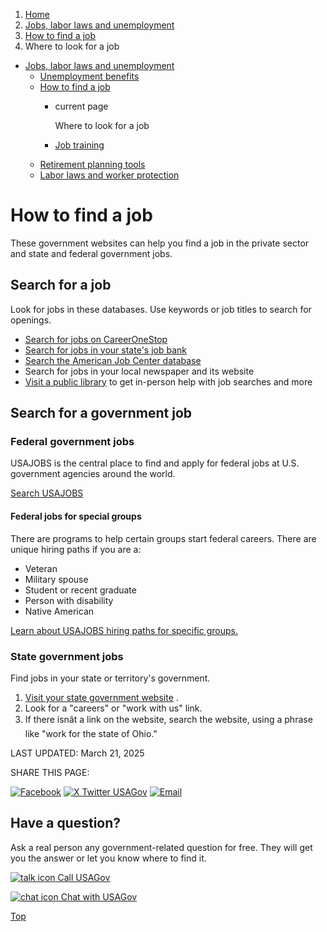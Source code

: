 1. [Home](/)
2. [Jobs, labor laws and unemployment](/jobs-labor-laws-unemployment)
3. [How to find a job](/job-search)
4. Where to look for a job

* [Jobs, labor laws and unemployment](/jobs-labor-laws-unemployment)
  + [Unemployment benefits](/unemployment-benefits)
  + [How to find a job](/job-search)
    - current page

      Where to look for a job
    - [Job training](/job-training)
  + [Retirement planning tools](/retirement-planning-tools)
  + [Labor laws and worker protection](/labor-laws)

How to find a job
=================

These government websites can help you find a job in the private sector and state and federal government jobs.

**Search for a job**
--------------------

Look for jobs in these databases. Use keywords or job titles to search for openings.

* [Search for jobs on CareerOneStop](https://www.careeronestop.org/JobSearch/FindJobs/find-jobs.aspx)
* [Search for jobs in your state's job bank](https://www.careeronestop.org/JobSearch/FindJobs/state-job-banks.aspx)
* [Search the American Job Center database](https://www.careeronestop.org/LocalHelp/AmericanJobCenters/find-american-job-centers.aspx)
* Search for jobs in your local newspaper and its website
* [Visit a public library](https://www.careeronestop.org/LocalHelp/CommunityServices/find-libraries.aspx)
  to get in-person help with job searches and more

**Search for a government job**
-------------------------------

### Federal government jobs

USAJOBS is the central place to find and apply for federal jobs at U.S. government agencies around the world.

[Search USAJOBS](https://www.usajobs.gov/)

#### Federal jobs for special groups

There are programs to help certain groups start federal careers. There are unique hiring paths if you are a:

* Veteran
* Military spouse
* Student or recent graduate
* Person with disability
* Native American

[Learn about USAJOBS hiring paths for specific groups.](https://help.usajobs.gov/working-in-government/unique-hiring-paths)

### State government jobs

Find jobs in your state or territory's government.

1. [Visit your state government website](/state-governments)
   .
2. Look for a "careers" or "work with us" link.
3. If there isnât a link on the website, search the website, using a phrase like "work for the state of Ohio."

LAST UPDATED:
March 21, 2025

SHARE THIS PAGE:

[![Facebook](/themes/custom/usagov/images/social-media-icons/Facebook_Icon.svg)](https://www.facebook.com/sharer/sharer.php?u=https://www.usa.gov/job-help&v=3)
[![X Twitter USAGov](/themes/custom/usagov/images/social-media-icons/X_Twitter_Icon.svg?version=2)](https://twitter.com/intent/tweet?source=webclient&text=https://www.usa.gov/job-help)
[![Email](/themes/custom/usagov/images/social-media-icons/Email_Icon.svg?version=2)](mailto:?subject=https://www.usa.gov/job-help)

Have a question?
----------------

Ask a real person any government-related question for free. They will get you the answer or let you know where to find it.

[![talk icon](/themes/custom/usagov/images/ICONS_talk.png)
Call USAGov](/phone)

[![chat icon](/themes/custom/usagov/images/ICONS_chat.png)
Chat with USAGov](/chat)

[Top](#main-content)